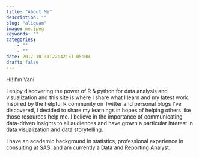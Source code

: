 ```yaml
---
title: "About Me"
description: ""
slug: "aliquam"
image: me.jpeg
keywords: ""
categories: 
    - ""
    - ""
date: 2017-10-31T22:42:51-05:00
draft: false
---
```

Hi! I'm Vani. 

I enjoy discovering the power of R & python for data analysis and visualization and this site is where I share what I learn and my latest work. Inspired by the helpful R community on Twitter and personal blogs I've discovered, I decided to share my learnings in hopes of helping others like those resources help me. I believe in the importance of communicating data-driven insights to all audiences and have grown a particular interest in data visualization and data storytelling. 

I have an academic background in statistics, professional experience in consulting at SAS, and am currently a Data and Reporting Analyst. 



